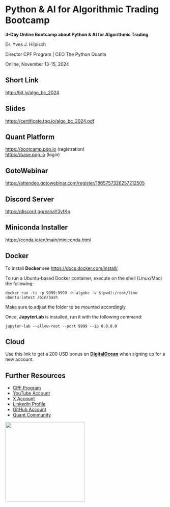 Python & AI for Algorithmic Trading Bootcamp
============================================

**3-Day Online Bootcamp about Python & AI for Algorithmic Trading**

Dr. Yves J. Hilpisch

Director CPF Program | CEO The Python Quants

Online, November 13-15, 2024

Short Link
----------
http://bit.ly/algo_bc_2024

Slides
------
https://certificate.tpq.io/algo_bc_2024.pdf

Quant Platform
--------------
https://bootcamp.pqp.io (registration)<br>
https://base.pqp.io (login)

GotoWebinar
-----------
https://attendee.gotowebinar.com/register/1865757326257212505

Discord Server
--------------
https://discord.gg/eanaY3vfKp

Miniconda Installer
-------------------
https://conda.io/en/main/miniconda.html

Docker
------

To install **Docker** see https://docs.docker.com/install/.

To run a Ubuntu-based Docker container, execute on the shell (Linux/Mac) the following: 

    docker run -ti -p 9999:9999 -h algobc -v $(pwd):/root/live ubuntu:latest /bin/bash

Make sure to adjust the folder to be mounted accordingly.

Once, **JupyterLab** is installed, run it with the following command:

    jupyter-lab --allow-root --port 9999 --ip 0.0.0.0

Cloud
-----
Use this link to get a 200 USD bonus on **[DigitalOcean](https://m.do.co/c/fbe512dd3dac)** when signing up for a new account.


Further Resources
-----------------

* [CPF Program](https://growth.tpq.io/cpf)
* [YouTube Account](https://youtube.com/@dyjh)
* [X Account](https://x.com/dyjh)
* [LinkedIn Profile](https://linkedin.com/in/dyjh/)
* [GitHub Account](https://github.com/yhilpisch)
* [Quant Community](https://bit.ly/quants_dev)


<img src="https://hilpisch.com/tpq_logo.png" width=250px>